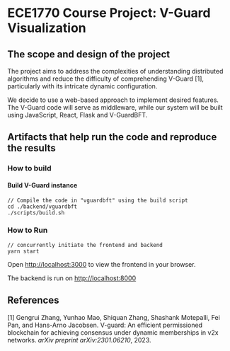 # ECE1770 Course Project: V-Guard Visualization

## The scope and design of the project

The project aims to address the complexities of understanding distributed algorithms and reduce the difficulty of comprehending V-Guard [1], particularly with its intricate dynamic configuration.

We decide to use a web-based approach to implement desired features. The V-Guard code will serve as middleware, while our system will be built using JavaScript, React, Flask and V-GuardBFT.

## Artifacts that help run the code and reproduce the results

### How to build

#### Build V-Guard instance
```shell
// Compile the code in "vguardbft" using the build script
cd ./backend/vguardbft
./scripts/build.sh
```

### How to Run

```shell
// concurrently initiate the frontend and backend
yarn start
```

Open [http://localhost:3000](http://localhost:3000) to view the frontend in your browser.

The backend is run on [http://localhost:8000](http://localhost:8000)

## References

[1] Gengrui Zhang, Yunhao Mao, Shiquan Zhang, Shashank Motepalli, Fei Pan, and Hans-Arno Jacobsen. V-guard: An efficient permissioned blockchain for achieving consensus under dynamic memberships in v2x networks. _arXiv preprint arXiv:2301.06210_, 2023.
